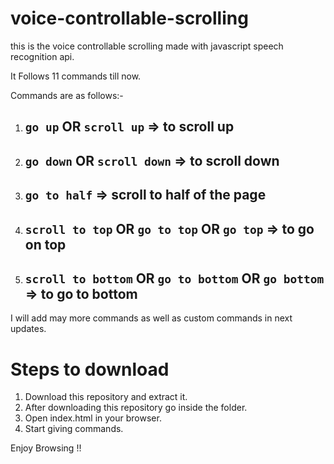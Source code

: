 # voice-controllable-scrolling
this is the voice controllable scrolling made with javascript speech recognition api.

It Follows 11 commands till now.

Commands are as follows:-

1. ## `go up` OR `scroll up` => to scroll up
2. ## `go down` OR `scroll down` => to scroll down
3. ## `go to half` => scroll to half of the page
4. ## `scroll to top` OR `go to top` OR `go top` => to go on top
5. ## `scroll to bottom` OR `go to bottom` OR `go bottom` => to go to bottom

I will add may more commands as well as custom commands in next updates.


# Steps to download

1. Download this repository and extract it.
2. After downloading this repository go inside the folder.
3. Open index.html in your browser.
4. Start giving commands.

Enjoy Browsing !!


